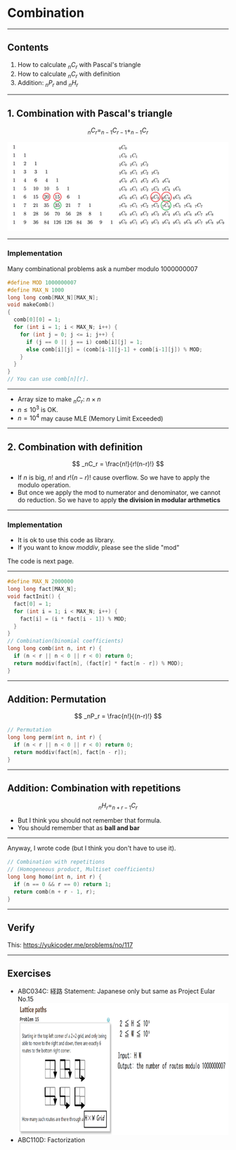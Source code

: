 # Combination

---

## Contents

1. How to calculate $_nC_r$ with Pascal's triangle
2. How to calculate $_nC_r$ with definition
3. Addition: $_nP_r$ and $_nH_r$

---

## 1. Combination with Pascal's triangle

$$
_nC_r = _{n-1}C_{r-1} + _{n-1}C_r
$$

![center](./img/pascal2.png)

---
### Implementation

Many combinational problems ask a number modulo 1000000007

```cpp
#define MOD 1000000007
#define MAX_N 1000
long long comb[MAX_N][MAX_N];
void makeComb()
{
  comb[0][0] = 1;
  for (int i = 1; i < MAX_N; i++) {
    for (int j = 0; j <= i; j++) {
      if (j == 0 || j == i) comb[i][j] = 1;
      else comb[i][j] = (comb[i-1][j-1] + comb[i-1][j]) % MOD;
    }
  }
}
// You can use comb[n][r].
```

---

- Array size to make $_nC_r$: $n \times n$
- $n \leq 10^3$ is OK.
- $n = 10^4$ may cause MLE (Memory Limit Exceeded)

---

## 2. Combination with definition

$$
_nC_r = \frac{n!}{r!(n-r)!}
$$

- If $n$ is big, $n!$ and $r!(n-r)!$ cause overflow.
  So we have to apply the modulo operation.
- But once we apply the mod to numerator and denominator, we cannot do reduction.
  So we have to apply **the division in modular arthmetics**

---

### Implementation

- It is ok to use this code as library.
- If you want to know _moddiv_, please see the slide "mod"

The code is next page.

---

```cpp
#define MAX_N 2000000
long long fact[MAX_N];
void factInit() {
  fact[0] = 1;
  for (int i = 1; i < MAX_N; i++) {
    fact[i] = (i * fact[i - 1]) % MOD;
  }
}
// Combination(binomial coefficients)
long long comb(int n, int r) {
  if (n < r || n < 0 || r < 0) return 0;
  return moddiv(fact[n], (fact[r] * fact[n - r]) % MOD);
}
```
---

## Addition: Permutation

$$
_nP_r = \frac{n!}{(n-r)!}
$$

```cpp
// Permutation
long long perm(int n, int r) {
  if (n < r || n < 0 || r < 0) return 0;
  return moddiv(fact[n], fact[n - r]);
}
```

---

## Addition: Combination with repetitions

$$
_nH_r = _{n+r-1}C_r
$$

- But I think you should not remember that formula.
- You should remember that as **ball and bar**

---

Anyway, I wrote code (but I think you don't have to use it).

```cpp
// Combination with repetitions
// (Homogeneous product, Multiset coefficients)
long long homo(int n, int r) {
  if (n == 0 && r == 0) return 1;
  return comb(n + r - 1, r);
}
```

---

## Verify
This: https://yukicoder.me/problems/no/117

---

## Exercises

- ABC034C: 経路
  Statement: Japanese only but same as Project Eular No.15
  <img src="./img/project_eular15.png" height="300px">
- ABC110D: Factorization
